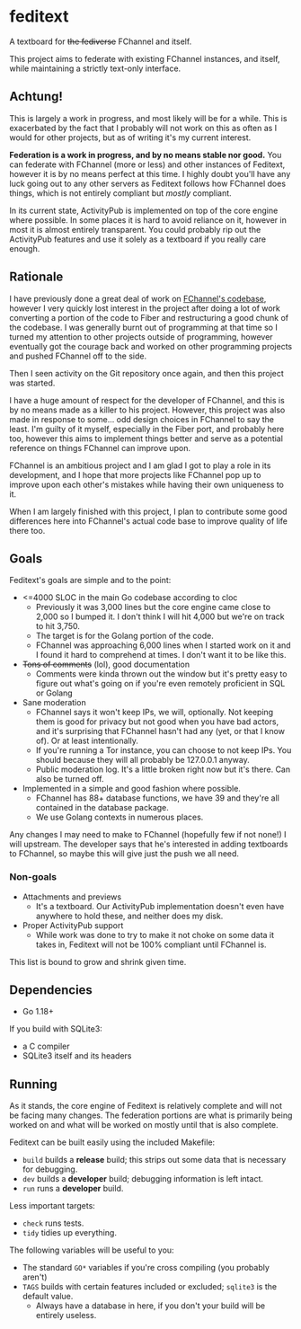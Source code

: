 # feditext

A textboard for ~~the fediverse~~ FChannel and itself.

This project aims to federate with existing FChannel instances, and itself,
while maintaining a strictly text-only interface.

## Achtung!

This is largely a work in progress, and most likely will be for a while.
This is exacerbated by the fact that I probably will not work on this as often
as I would for other projects, but as of writing it's my current interest.

**Federation is a work in progress, and by no means stable nor good.**
You can federate with FChannel (more or less) and other instances of Feditext,
however it is by no means perfect at this time.
I highly doubt you'll have any luck going out to any other servers as Feditext
follows how FChannel does things, which is not entirely compliant but *mostly*
compliant.

In its current state, ActivityPub is implemented on top of the core engine where
possible.
In some places it is hard to avoid reliance on it, however in most it is almost
entirely transparent.
You could probably rip out the ActivityPub features and use it solely as a
textboard if you really care enough.

## Rationale

I have previously done a great deal of work on [FChannel's
codebase](https://github.com/FChannel0/FChannel-Server), however I very quickly
lost interest in the project after doing a lot of work converting a portion of
the code to Fiber and restructuring a good chunk of the codebase.
I was generally burnt out of programming at that time so I turned my attention
to other projects outside of programming, however eventually got the courage
back and worked on other programming projects and pushed FChannel off to the
side.

Then I seen activity on the Git repository once again, and then this project was
started.

I have a huge amount of respect for the developer of FChannel, and this is by no
means made as a killer to his project.
However, this project was also made in response to some... odd design choices in
FChannel to say the least.
I'm guilty of it myself, especially in the Fiber port, and probably here too,
however this aims to implement things better and serve as a potential reference
on things FChannel can improve upon.

FChannel is an ambitious project and I am glad I got to play a role in its
development, and I hope that more projects like FChannel pop up to improve upon
each other's mistakes while having their own uniqueness to it.

When I am largely finished with this project, I plan to contribute some good
differences here into FChannel's actual code base to improve quality of life
there too.

## Goals

Feditext's goals are simple and to the point:

- <=4000 SLOC in the main Go codebase according to cloc
  - Previously it was 3,000 lines but the core engine came close to 2,000 so I
    bumped it. I don't think I will hit 4,000 but we're on track to hit 3,750.
  - The target is for the Golang portion of the code.
  - FChannel was approaching 6,000 lines when I started work on it and I found it
    hard to comprehend at times. I don't want it to be like this.
- ~~Tons of comments~~ (lol), good documentation
  - Comments were kinda thrown out the window but it's pretty easy to figure out
    what's going on if you're even remotely proficient in SQL or Golang
- Sane moderation
  - FChannel says it won't keep IPs, we will, optionally.
    Not keeping them is good for privacy but not good when you have bad actors,
    and it's surprising that FChannel hasn't had any (yet, or that I know of).
    Or at least intentionally.
  - If you're running a Tor instance, you can choose to not keep IPs.
    You should because they will all probably be 127.0.0.1 anyway.
  - Public moderation log. It's a little broken right now but it's there.
    Can also be turned off.
- Implemented in a simple and good fashion where possible.
  - FChannel has 88+ database functions, we have 39 and they're all contained in
    the database package.
  - We use Golang contexts in numerous places.

Any changes I may need to make to FChannel (hopefully few if not none!) I will
upstream.
The developer says that he's interested in adding textboards to FChannel, so
maybe this will give just the push we all need.

### Non-goals

- Attachments and previews
  - It's a textboard.
    Our ActivityPub implementation doesn't even have anywhere to hold these, and
    neither does my disk.
- Proper ActivityPub support
  - While work was done to try to make it not choke on some data it takes in,
    Feditext will not be 100% compliant until FChannel is.

This list is bound to grow and shrink given time.

## Dependencies

- Go 1.18+

If you build with SQLite3:

- a C compiler
- SQLite3 itself and its headers

## Running

As it stands, the core engine of Feditext is relatively complete and will not be
facing many changes.
The federation portions are what is primarily being worked on and what will be
worked on mostly until that is also complete.

Feditext can be built easily using the included Makefile:

- `build` builds a **release** build; this strips out some data that is
  necessary for debugging.
- `dev` builds a **developer** build; debugging information is left intact.
- `run` runs a **developer** build.

Less important targets:

- `check` runs tests.
- `tidy` tidies up everything.

The following variables will be useful to you:

- The standard `GO*` variables if you're cross compiling (you probably aren't)
- `TAGS` builds with certain features included or excluded; `sqlite3` is the
  default value.
  - Always have a database in here, if you don't your build will be entirely
    useless.
